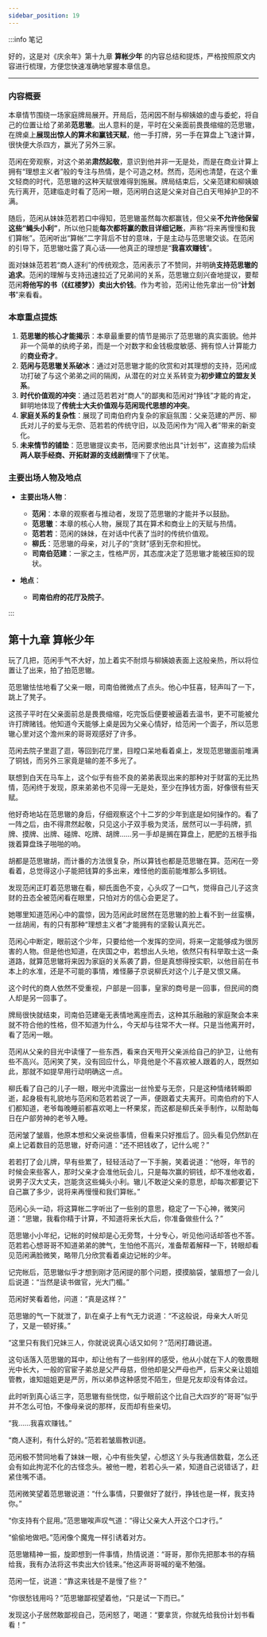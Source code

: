 ```yaml
---
sidebar_position: 19
---
```


:::info 笔记

好的，这是对《庆余年》第十九章 **算帐少年** 的内容总结和提炼，严格按照原文内容进行梳理，方便您快速准确地掌握本章信息。

---

### 内容概要

本章情节围绕一场家庭牌局展开。开局后，范闲因不耐与柳姨娘的虚与委蛇，将自己的位置让给了弟弟**范思辙**。出人意料的是，平时在父亲面前畏畏缩缩的范思辙，在牌桌上**展现出惊人的算术和赢钱天赋**，他一手打牌，另一手在算盘上飞速计算，很快便大杀四方，赢光了另外三家。

范闲在旁观察，对这个弟弟**肃然起敬**，意识到他并非一无是处，而是在商业计算上拥有“理想主义者”般的专注与热情，是个可造之材。然而，范闲也清楚，在这个重文轻商的时代，范思辙的这种天赋很难得到施展。牌局结束后，父亲范建和柳姨娘先行离开，范建临走时看了范闲一眼，范闲明白这是父亲对自己白天甩掉护卫的不满。

随后，范闲从妹妹范若若口中得知，范思辙虽然每次都赢钱，但父亲**不允许他保留这些“蝇头小利”**，所以他只能**每次都将赢的数目详细记账**，声称“将来再慢慢和我们算帐”。范闲听出“算帐”二字背后不甘的意味，于是主动与范思辙交谈。在范闲的引导下，范思辙吐露了真心话——他真正的理想是“**我喜欢赚钱**”。

面对妹妹范若若“商人逐利”的传统观念，范闲表示了不赞同，并明确**支持范思辙的追求**。范闲的理解与支持迅速拉近了兄弟间的关系，范思辙立刻兴奋地提议，要帮范闲**将他写的书（《红楼梦》）卖出大价钱**。作为考验，范闲让他先拿出一份“**计划书**”来看看。

### 本章重点提炼

1.  **范思辙的核心才能揭示**：本章最重要的情节是揭示了范思辙的真实面貌。他并非一个简单的纨绔子弟，而是一个对数字和金钱极度敏感、拥有惊人计算能力的**商业奇才**。
2.  **范闲与范思辙关系破冰**：通过对范思辙才能的欣赏和对其理想的支持，范闲成功打破了与这个弟弟之间的隔阂，从潜在的对立关系转变为**初步建立的盟友关系**。
3.  **时代价值观的冲突**：通过范若若对“商人”的鄙夷和范闲对“挣钱”才能的肯定，鲜明地体现了**传统士大夫价值观与范闲现代思想的冲突**。
4.  **家庭关系的复杂性**：展现了司南伯府内复杂的家庭氛围：父亲范建的严厉、柳氏对儿子的爱与无奈、范若若的传统守旧，以及范闲作为“闯入者”带来的新变化。
5.  **未来情节的铺垫**：范思辙提议卖书，范闲要求他出具“计划书”，这直接为后续**两人联手经商、开拓财源的支线剧情**埋下了伏笔。

### 主要出场人物及地点

*   **主要出场人物**：
    *   **范闲**：本章的观察者与推动者，发现了范思辙的才能并予以鼓励。
    *   **范思辙**：本章的核心人物，展现了其在算术和商业上的天赋与热情。
    *   **范若若**：范闲的妹妹，在对话中代表了当时的传统价值观。
    *   **柳氏**：范思辙的母亲，对儿子的“贪财”感到无奈和担忧。
    *   **司南伯范建**：一家之主，性格严厉，其态度决定了范思辙才能被压抑的现状。

*   **地点**：
    *   **司南伯府的花厅及院子**。

:::

## 第十九章 **算帐少年**

玩了几把，范闲手气不大好，加上着实不耐烦与柳姨娘表面上这般亲热，所以将位置让了出来，拍了拍范思辙。

范思辙怯怯地看了父亲一眼，司南伯微微点了点头。他心中狂喜，轻声叫了一下，跳上了凳子。

这孩子平时在父亲面前总是畏畏缩缩，吃完饭后便要被逼着去温书，更不可能被允许打牌赌钱。他知道今天能够上桌是因为父亲心情好，给范闲一个面子，所以范思辙心里对这个澹州来的哥哥观感好了许多。

范闲去院子里逛了逛，等回到花厅里，目瞠口呆地看着桌上，发现范思辙面前堆满了铜钱，而另外三家竟是输的差不多光了。

联想到白天在马车上，这个似乎有些不良的弟弟表现出来的那种对于财富的无比热情，范闲终于发现，原来弟弟也不见得一无是处，至少在挣钱方面，好像很有些天赋。

他好奇地站在范思辙的身后，仔细观察这个十二岁的少年到底是如何操作的。看了一阵之后，由不得肃然起敬，只见这小子双手极为灵活，居然可以一手码牌，抓牌、摸牌、出牌、碰牌、吃牌、胡牌……另一手却是搁在算盘上，肥肥的五根手指拨着算盘珠子啪啪的响。

胡都是范思辙胡，而计番的方法很复杂，所以算钱也都是范思辙在算。范闲在一旁看着，总觉得这小子能把钱算的多出来，难怪他的面前能堆那么多铜钱。

发现范闲正盯着范思辙在看，柳氏面色不变，心头叹了一口气，觉得自己儿子这贪财的丑态全被范闲看在眼里，只怕对方的信心会更足了。

她哪里知道范闲心中的震惊，因为范闲此时居然在范思辙的脸上看不到一丝蛮横，一丝胡闹，有的只有那种“理想主义者”才能拥有的坚毅认真光芒。

范闲心中断定，眼前这个少年，只要给他一个发挥的空间，将来一定能够成为很厉害的人物。但是他也知道，在庆国之中，若想出人头地，依然只有科举取士这一条道路，就算范思辙将来因为家庭的关系袭了爵，但是真想得授实职，以他目前在书本上的水准，还是不可能的事情，难怪藤子京说柳氏对这个儿子是又恨又痛。

这个时代的商人依然不受重视，户部是一回事，皇家的商号是一回事，但民间的商人却是另一回事了。

牌局很快就结束，司南伯范建毫无表情地离座而去，这种其乐融融的家庭聚会本来就不符合他的性格，但不知道为什么，今天却与往常不大一样。只是当他离开时，看了范闲一眼。

范闲从父亲的目光中读懂了一些东西，看来白天甩开父亲派给自己的护卫，让他有些不高兴。范闲笑了笑，没有回应什么，毕竟他是个不喜欢被人跟着的人，既然如此，那就不如提早用行动明确这一点。

柳氏看了自己的儿子一眼，眼光中流露出一丝怜爱与无奈，只是这种情绪转瞬即逝，起身极有礼貌地与范闲和范若若说了一声，便跟着丈夫离开。司南伯府的下人们都知道，老爷每晚睡前都喜欢喝上一杯果浆，而这都是柳氏亲手制作，以帮助每日在户部劳神的老爷入睡。

范闲皱了皱眉，他原本想和父亲说些事情，但看来只好推后了。回头看见仍然趴在桌上记着数目的范思辙，好奇问道：“还不把钱收了，记什么呢？”

若若打了会儿牌，早有些累了，轻轻活动了一下手腕，笑着说道：“他呀，年节的时候会来些客人，那时父亲才会准他玩会儿，只是每次赢的铜钱，却不准他收着，说男子汉大丈夫，岂能贪这些蝇头小利。辙儿不敢逆父亲的意思，却每次都要记下自己赢了多少，说将来再慢慢和我们算帐。”

范闲心头一动，将这算帐二字听出了一些别的意思，稳定了一下心神，微笑问道：“思辙，我看你精于计算，不知道将来长大后，你准备做些什么？”

范思辙小小年纪，记帐的时候却是心无旁骛，十分专心，听见他问话却答也不答。范若若心想哥哥不知道弟弟的脾气，生怕他不高兴，准备帮着解释一下，转眼却看见范闲满脸微笑，略带几分欣赏看着桌边记帐的少年。

记完帐后，范思辙似乎才想到刚才范闲提的那个问题，摸摸脑袋，皱眉想了一会儿后说道：“当然是读书做官，光大门楣。”

范闲好笑看着他，问道：“真是这样？”

范思辙的气一下就泄了，趴在桌子上有气无力说道：“不这般说，母亲大人听见了，又是一顿好揍。”

“这里只有我们兄妹三人，你就说说真心话又如何？”范闲打趣说道。

这句话落入范思辙的耳中，却让他有了一些别样的感受，他从小就在下人的敬畏眼光中长大，一般的官宦子弟总是父严母慈，但他却是父严母也严，后来父亲让姐姐管教，谁知姐姐更是严厉，所以弟恭这种感觉不陌生，但是兄友却没有体会过。

此时听到真心话三字，范思辙有些恍惚，似乎眼前这个比自己大四岁的“哥哥”似乎并不怎么可怕，不像母亲说的那样，反而却有些亲切。

“我……我喜欢赚钱。”

“商人逐利，有什么好的。”范若若皱眉教训道。

范闲极不赞同地看了妹妹一眼，心中有些失望，心想这丫头与我通信数载，怎么还会有如此拘泥不化的古怪念头。被他一瞪，若若心头一紧，知道自己说错话了，赶紧住嘴不语。

范闲微笑望着范思辙说道：“什么事情，只要做好了就行，挣钱也是一样，我支持你。”

“你支持有个屁用。”范思辙唉声叹气道：“得让父亲大人开这个口才行。”

“偷偷地做吧。”范闲像个魔鬼一样引诱着对方。

范思辙精神一振，旋即想到一件事情，热情说道：“哥哥，那你先把那本书的存稿给我，我有办法将这书卖出大价钱来。”他这声哥哥喊的毫不勉强。

范闲一怔，说道：“靠这来钱是不是慢了些？”

“你很愁钱用吗？”范思辙鄙视望着他，“只是试一下而已。”

发现这小子居然敢鄙视自己，范闲怒了，喝道：“要拿货，你就先给我份计划书看看！”

